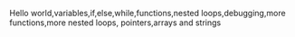Hello world,variables,if,else,while,functions,nested loops,debugging,more functions,more nested loops, pointers,arrays and strings
